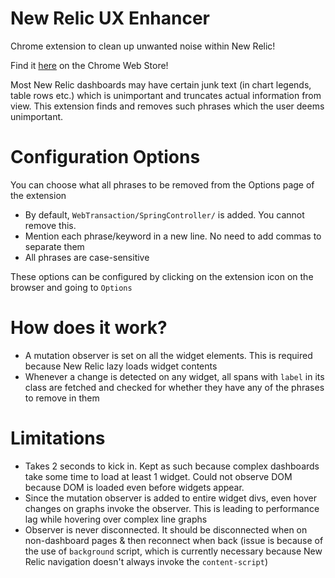 # New Relic UX Enhancer
Chrome extension to clean up unwanted noise within New Relic!

Find it [here](https://chrome.google.com/webstore/detail/aws-favorites-to-pins/ncldghmgebieadpbefcmhicjepidmnhc/) on the Chrome Web Store!

Most New Relic dashboards may have certain junk text (in chart legends, table rows etc.) which is unimportant and truncates actual information from view. This extension finds and removes such phrases which the user deems unimportant.

# Configuration Options
You can choose what all phrases to be removed from the Options page of the extension
- By default, `WebTransaction/SpringController/` is added. You cannot remove this.
- Mention each phrase/keyword in a new line. No need to add commas to separate them
- All phrases are case-sensitive

These options can be configured by clicking on the extension icon on the browser and going to `Options`

# How does it work?
- A mutation observer is set on all the widget elements. This is required because New Relic lazy loads widget contents
- Whenever a change is detected on any widget, all spans with `label` in its class are fetched and checked for whether they have any of the phrases to remove in them 

# Limitations
- Takes 2 seconds to kick in. Kept as such because complex dashboards take some time to load at least 1 widget. Could not observe DOM because DOM is loaded even before widgets appear.
- Since the mutation observer is added to entire widget divs, even hover changes on graphs invoke the observer. This is leading to performance lag while hovering over complex line graphs
- Observer is never disconnected. It should be disconnected when on non-dashboard pages & then reconnect when back (issue is because of the use of `background` script, which is currently necessary because New Relic navigation doesn't always invoke the `content-script`)
